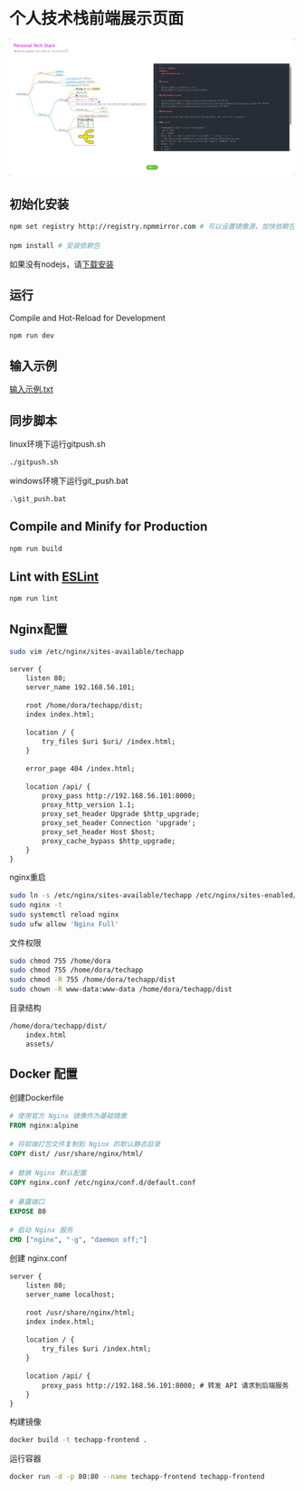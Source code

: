 # 个人技术栈前端展示页面
![demo](image.png)
## 初始化安装
```sh
npm set registry http://registry.npmmirror.com # 可以设置镜像源，加快依赖包下载

npm install # 安装依赖包
```
如果没有nodejs，请[下载安装](https://nodejs.org/zh-cn)
## 运行
Compile and Hot-Reload for Development
```sh
npm run dev
```
## 输入示例
[输入示例.txt](./输入示例.txt)
## 同步脚本
linux环境下运行gitpush.sh
```bash
./gitpush.sh
```

windows环境下运行git_push.bat
```shell
.\git_push.bat
```
## Compile and Minify for Production

```sh
npm run build
```

## Lint with [ESLint](https://eslint.org/)

```sh
npm run lint
```

## Nginx配置
```bash
sudo vim /etc/nginx/sites-available/techapp
```
```nginx
server {
    listen 80;
    server_name 192.168.56.101;

    root /home/dora/techapp/dist;
    index index.html;

    location / {
        try_files $uri $uri/ /index.html;
    }

    error_page 404 /index.html;

    location /api/ {
        proxy_pass http://192.168.56.101:8000;
        proxy_http_version 1.1;
        proxy_set_header Upgrade $http_upgrade;
        proxy_set_header Connection 'upgrade';
        proxy_set_header Host $host;
        proxy_cache_bypass $http_upgrade;
    }
}
```
nginx重启
```bash
sudo ln -s /etc/nginx/sites-available/techapp /etc/nginx/sites-enabled/
sudo nginx -t
sudo systemctl reload nginx
sudo ufw allow 'Nginx Full'
```
文件权限
```bash
sudo chmod 755 /home/dora
sudo chmod 755 /home/dora/techapp
sudo chmod -R 755 /home/dora/techapp/dist
sudo chown -R www-data:www-data /home/dora/techapp/dist
```
目录结构
```arduino
/home/dora/techapp/dist/
    index.html
    assets/
```
## Docker 配置
创建Dockerfile
```dockerfile
# 使用官方 Nginx 镜像作为基础镜像
FROM nginx:alpine

# 将前端打包文件复制到 Nginx 的默认静态目录
COPY dist/ /usr/share/nginx/html/

# 替换 Nginx 默认配置
COPY nginx.conf /etc/nginx/conf.d/default.conf

# 暴露端口
EXPOSE 80

# 启动 Nginx 服务
CMD ["nginx", "-g", "daemon off;"]
```
创建 nginx.conf
```nginx
server {
    listen 80;
    server_name localhost;

    root /usr/share/nginx/html;
    index index.html;

    location / {
        try_files $uri /index.html;
    }

    location /api/ {
        proxy_pass http://192.168.56.101:8000; # 转发 API 请求到后端服务
    }
}
```
构建镜像
```bash
docker build -t techapp-frontend .
```
运行容器
```bash
docker run -d -p 80:80 --name techapp-frontend techapp-frontend
```